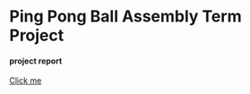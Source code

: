 # Ping Pong Ball Assembly Term Project


#### project report 
[Click me](pdfs_tmp/assembely_Final_Report.pdf)


